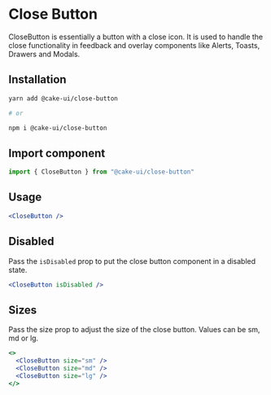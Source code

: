 # Close Button

CloseButton is essentially a button with a close icon. It is used to handle the
close functionality in feedback and overlay components like Alerts, Toasts,
Drawers and Modals.

## Installation

```sh
yarn add @cake-ui/close-button

# or

npm i @cake-ui/close-button
```

## Import component

```jsx
import { CloseButton } from "@cake-ui/close-button"
```

## Usage

```jsx
<CloseButton />
```

## Disabled

Pass the `isDisabled` prop to put the close button component in a disabled
state.

```jsx
<CloseButton isDisabled />
```

## Sizes

Pass the size prop to adjust the size of the close button. Values can be sm, md
or lg.

```jsx
<>
  <CloseButton size="sm" />
  <CloseButton size="md" />
  <CloseButton size="lg" />
</>
```

